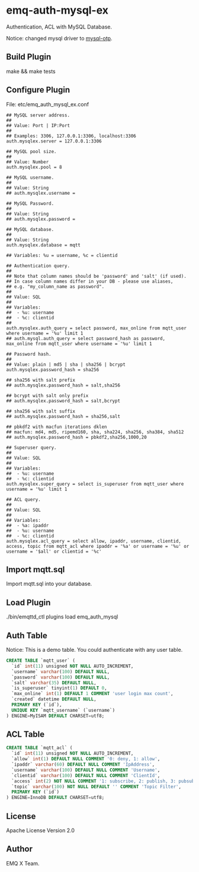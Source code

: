 
emq-auth-mysql-ex
==============

Authentication, ACL with MySQL Database.

Notice: changed mysql driver to [mysql-otp](https://github.com/mysql-otp/mysql-otp).

Build Plugin
-------------

make && make tests

Configure Plugin
----------------

File: etc/emq_auth_mysql_ex.conf

```
## MySQL server address.
##
## Value: Port | IP:Port
##
## Examples: 3306, 127.0.0.1:3306, localhost:3306
auth.mysqlex.server = 127.0.0.1:3306

## MySQL pool size.
##
## Value: Number
auth.mysqlex.pool = 8

## MySQL username.
##
## Value: String
## auth.mysqlex.username =

## MySQL Password.
##
## Value: String
## auth.mysqlex.password =

## MySQL database.
##
## Value: String
auth.mysqlex.database = mqtt

## Variables: %u = username, %c = clientid

## Authentication query.
##
## Note that column names should be 'password' and 'salt' (if used).
## In case column names differ in your DB - please use aliases,
## e.g. "my_column_name as password".
##
## Value: SQL
##
## Variables:
##  - %u: username
##  - %c: clientid
##
auth.mysqlex.auth_query = select password, max_online from mqtt_user where username = '%u' limit 1
## auth.mysql.auth_query = select password_hash as password, max_online from mqtt_user where username = '%u' limit 1

## Password hash.
##
## Value: plain | md5 | sha | sha256 | bcrypt
auth.mysqlex.password_hash = sha256

## sha256 with salt prefix
## auth.mysqlex.password_hash = salt,sha256

## bcrypt with salt only prefix
## auth.mysqlex.password_hash = salt,bcrypt

## sha256 with salt suffix
## auth.mysqlex.password_hash = sha256,salt

## pbkdf2 with macfun iterations dklen
## macfun: md4, md5, ripemd160, sha, sha224, sha256, sha384, sha512
## auth.mysqlex.password_hash = pbkdf2,sha256,1000,20

## Superuser query.
##
## Value: SQL
##
## Variables:
##  - %u: username
##  - %c: clientid
auth.mysqlex.super_query = select is_superuser from mqtt_user where username = '%u' limit 1

## ACL query.
##
## Value: SQL
##
## Variables:
##  - %a: ipaddr
##  - %u: username
##  - %c: clientid
auth.mysqlex.acl_query = select allow, ipaddr, username, clientid, access, topic from mqtt_acl where ipaddr = '%a' or username = '%u' or username = '$all' or clientid = '%c'

```

Import mqtt.sql
---------------

Import mqtt.sql into your database.

Load Plugin
-----------

./bin/emqttd_ctl plugins load emq_auth_mysql

Auth Table
----------

Notice: This is a demo table. You could authenticate with any user table.

```sql
CREATE TABLE `mqtt_user` (
  `id` int(11) unsigned NOT NULL AUTO_INCREMENT,
  `username` varchar(100) DEFAULT NULL,
  `password` varchar(100) DEFAULT NULL,
  `salt` varchar(35) DEFAULT NULL,
  `is_superuser` tinyint(1) DEFAULT 0,
  `max_online` int(1) DEFAULT 1 COMMENT 'user login max count',
  `created` datetime DEFAULT NULL,
  PRIMARY KEY (`id`),
  UNIQUE KEY `mqtt_username` (`username`)
) ENGINE=MyISAM DEFAULT CHARSET=utf8;
```

ACL Table
----------

```sql
CREATE TABLE `mqtt_acl` (
  `id` int(11) unsigned NOT NULL AUTO_INCREMENT,
  `allow` int(1) DEFAULT NULL COMMENT '0: deny, 1: allow',
  `ipaddr` varchar(60) DEFAULT NULL COMMENT 'IpAddress',
  `username` varchar(100) DEFAULT NULL COMMENT 'Username',
  `clientid` varchar(100) DEFAULT NULL COMMENT 'ClientId',
  `access` int(2) NOT NULL COMMENT '1: subscribe, 2: publish, 3: pubsub',
  `topic` varchar(100) NOT NULL DEFAULT '' COMMENT 'Topic Filter',
  PRIMARY KEY (`id`)
) ENGINE=InnoDB DEFAULT CHARSET=utf8;
```

License
-------

Apache License Version 2.0

Author
-------

EMQ X Team.

